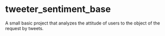 # tweeter_sentiment_base
A small basic project that analyzes the attitude of users to the object of the request by tweets.
